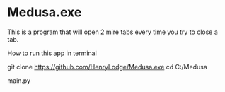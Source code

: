 # Medusa.exe
This is a program that will open 2 mire tabs every time you try to close a tab. 

How to run this app in terminal

git clone https://github.com/HenryLodge/Medusa.exe
cd C:/Medusa

main.py
